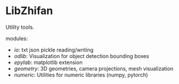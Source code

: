# LibZhifan

Utility tools.

modules:
- *io*: txt json pickle reading/writing
- *odlib*: Visualization for object detection bounding boxes
- *epylab*: matplotlib extension
- *geometry*: 3D geometries, camera projections, mesh visualization
- *numeric*: Utilities for numeric libraries (numpy, pytorch)
